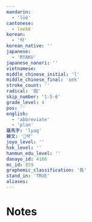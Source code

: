```yaml
---
mandarin:
  - 'lüè'
cantonese:
  - loek6
korean:
  - '략'
korean_native: ''
japanese:
  - 'RYAKU'
japanese_nanori: ''
vietnamese:
middle_chinese_initial: 'l'
middle_chinese_final: 'ɨɐk'
stroke_count: ''
radical: '田'
skip_number: '1-5-6'
grade_level: 4
pos: ''
english:
  - 'abbreviate'
  - 'plan'
羅馬字: 'lyag'
韓文: '략'
joyo_level: ''
hsk_level: ''
hanmun_edu_level: ''
danayo_id: 4186
mc_id: 859
graphemic_classification: '各'
stand_in: 'TRUE'
aliases:
---
```


# Notes
